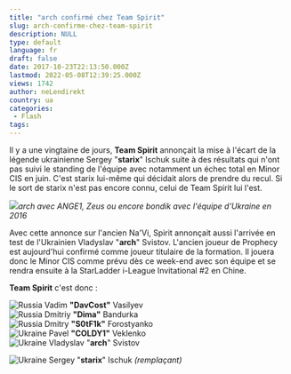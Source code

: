 ```yaml
---
title: "arch confirmé chez Team Spirit"
slug: arch-confirme-chez-team-spirit
description: NULL
type: default
language: fr
draft: false
date: 2017-10-23T22:13:50.000Z
lastmod: 2022-05-08T12:39:25.000Z
views: 1742
author: neLendirekt
country: ua
categories:
 - Flash
tags:
---
```

Il y a une vingtaine de jours, **Team Spirit** annonçait la mise à l'écart de la légende ukrainienne Sergey "**starix**" Ischuk suite à des résultats qui n'ont pas suivi le standing de l'équipe avec notamment un échec total en Minor CIS en juin. C'est starix lui-même qui décidait alors de prendre du recul. Si le sort de starix n'est pas encore connu, celui de Team Spirit lui l'est.

![](https://flickshot-ue.s3.eu-west-2.amazonaws.com/flickshot/article/59ee6487e3613/images/c8tKNCstO7dF2KtZcVRtHCP1XSQJQaW97BzJSvyr.jpeg)_arch avec ANGE1, Zeus ou encore bondik avec l'équipe d'Ukraine en 2016_

Avec cette annonce sur l'ancien Na'Vi, Spirit annonçait aussi l'arrivée en test de l'Ukrainien Vladyslav "**arch**" Svistov. L'ancien joueur de Prophecy est aujourd'hui confirmé comme joueur titulaire de la formation. Il jouera donc le Minor CIS comme prévu dès ce week-end avec son équipe et se rendra ensuite à la StarLadder i-League Invitational #2 en Chine.

**Team Spirit** c'est donc :

![Russia](/images/countries/ru.svg)⁠ Vadim **"DavCost"** Vasilyev  
![Russia](/images/countries/ru.svg)⁠ Dmitriy **"Dima"** Bandurka  
![Russia](/images/countries/ru.svg)⁠ Dmitry **"S0tF1k"** Forostyanko  
![Ukraine](/images/countries/ua.svg)⁠ Pavel **"COLDY1"** Veklenko  
![Ukraine](/images/countries/ua.svg)⁠ Vladyslav "**arch**" Svistov

![Ukraine](/images/countries/ua.svg)⁠ Sergey "**starix**" Ischuk _(remplaçant)_
